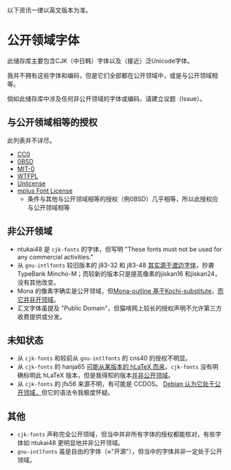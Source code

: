 以下资讯一律以英文版本为准。

# 公开领域字体

此储存库主要包含CJK（中日韩）字体以及（接近）泛Unicode字体。

我并不拥有这些字体和编码，但是它们全部都在公开领域中，或是与公开领域相等。

倘如此储存库中涉及任何非公开领域的字体或编码，请建立议题（Issue）。

## 与公开领域相等的授权

此列表并不详尽。

* [CC0](https://creativecommons.org/publicdomain/zero/1.0/)
* [0BSD](https://opensource.org/license/0bsd)
* [MIT-0](https://opensource.org/license/mit-0)
* [WTFPL](http://www.wtfpl.net/txt/copying/)
* [Unlicense](https://unlicense.org/)
* [mplus Font License](https://spdx.org/licenses/mplus.html)
  * 条件与其他与公开领域相等的授权（例0BSD）几乎相等，所以此授权应与公开领域相等

## 非公开领域

* ntukai48 是 `cjk-fonts` 的字体，但写明 "These fonts must not be used for any commercial activities."
* 从 `gnu-intlfonts` 较旧版本的 j83-32 和 j83-48 [其实源于渡边字体](https://www.rpmfind.net/linux/RPM/opensuse/16.0/noarch/intlfonts-1.2.1-slfo.1.1.2.noarch.html)，抄袭TypeBank Mincho-M；而较新的版本只是提高像素的jiskan16 和jiskan24，没有其他改变。
* Mona 的像素字确实是公开领域，但[Mona-outline 基于Kochi-substitute](https://en.wikipedia.org/wiki/Mona_(font))，[而它并非开领域](https://ja.wikipedia.org/wiki/%E6%9D%B1%E9%A2%A8%E3%83%95%E3%82%A9%E3%83%B3%E3%83%88)。
* 汇文字体虽提及 "Public Domain"，但猫啃网上较长的授权声明不允许第三方收费提供或分发。

## 未知状态

* 从 `cjk-fonts` 和较前从 `gnu-intlfonts` 的 cns40 的授权不明显。
* 从 `cjk-fonts` 的 hanja65 [可能从某版本的 hLaTeX 而来](https://ctan.org/pkg/cjk-fonts)。`cjk-fonts` 没有明确标明此 hLaTeX 版本，但是我得知的版本[并非公开领域](https://ctan.org/pkg/hlatex-fonts)。
* 从 `cjk-fonts` 的 jfs56 来源不明，有可能是 CCDOS。 [Debian 认为它处于公开领域，](https://sources.debian.org/src/hbf-jfs56/1.0-3.2/debian/copyright/)但它的语法令我极度怀疑。

## 其他

* `cjk-fonts` 声称完全公开领域，但当中并非所有字体的授权都能核对，有些字体如 ntukai48 更明显地并非公开领域。
* `gnu-intlfonts` 虽是自由的字体（≈"开源"），但当中的字体并非一定处于公开领域。
